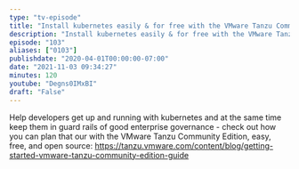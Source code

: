 ```yaml
---
type: "tv-episode"
title: "Install kubernetes easily & for free with the VMware Tanzu Community Edition"
description: "Install kubernetes easily & for free with the VMware Tanzu Community Edition"
episode: "103"
aliases: ["0103"]
publishdate: "2020-04-01T00:00:00-07:00"
date: "2021-11-03 09:34:27"
minutes: 120
youtube: "Degns0IMxBI"
draft: "False"
---
```


Help developers get up and running with kubernetes and at the same time keep them in guard rails of good enterprise governance - check out how you can plan that our with the VMware Tanzu Community Edition, easy, free, and open source: https://tanzu.vmware.com/content/blog/getting-started-vmware-tanzu-community-edition-guide